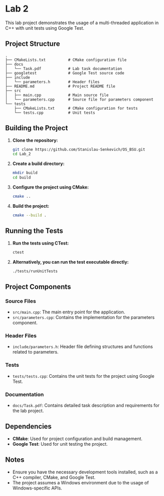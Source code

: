 # Lab 2

This lab project demonstrates the usage of a multi-threaded application in C++ with unit tests using Google Test.

## Project Structure

```plaintext
.
├── CMakeLists.txt          # CMake configuration file
├── docs
│   └── Task.pdf            # Lab task documentation
├── googletest              # Google Test source code
├── include
│   └── parameters.h        # Header files
├── README.md               # Project README file
├── src
│   ├── main.cpp            # Main source file
│   └── parameters.cpp      # Source file for parameters component
└── tests
    ├── CMakeLists.txt      # CMake configuration for tests
    └── tests.cpp           # Unit tests
```

## Building the Project

1. **Clone the repository:**
    ```bash
    git clone https://github.com/Stanislau-Senkevich/OS_BSU.git
    cd Lab_2
    ```

2. **Create a build directory:**
    ```bash
    mkdir build
    cd build
    ```

3. **Configure the project using CMake:**
    ```bash
    cmake ..
    ```

4. **Build the project:**
    ```bash
    cmake --build .
    ```

## Running the Tests

1. **Run the tests using CTest:**
    ```bash
    ctest
    ```

2. **Alternatively, you can run the test executable directly:**
    ```bash
    ./tests/runUnitTests
    ```

## Project Components

### Source Files

- `src/main.cpp`: The main entry point for the application.
- `src/parameters.cpp`: Contains the implementation for the parameters component.

### Header Files

- `include/parameters.h`: Header file defining structures and functions related to parameters.

### Tests

- `tests/tests.cpp`: Contains the unit tests for the project using Google Test.

### Documentation

- `docs/Task.pdf`: Contains detailed task description and requirements for the lab project.

## Dependencies

- **CMake**: Used for project configuration and build management.
- **Google Test**: Used for unit testing the project.

## Notes

- Ensure you have the necessary development tools installed, such as a C++ compiler, CMake, and Google Test.
- The project assumes a Windows environment due to the usage of Windows-specific APIs.